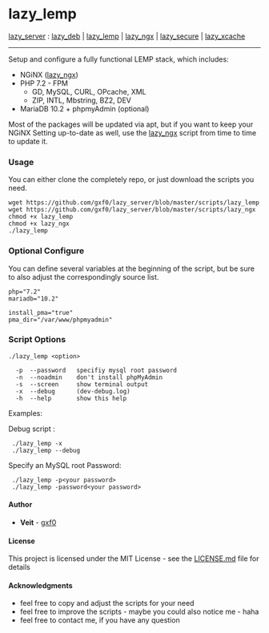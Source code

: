 # lazy_lemp
[lazy_server](https://github.com/gxf0/lazy_server/tree/master/README.md) :
 [lazy_deb](https://github.com/gxf0/lazy_server/tree/master/docs/deb.md) |
 [lazy_lemp](https://github.com/gxf0/lazy_server/tree/master/docs/lemp.md) |
 [lazy_ngx](https://github.com/gxf0/lazy_server/tree/master/docs/ngx.md) |
 [lazy_secure](https://github.com/gxf0/lazy_server/tree/master/docs/secure.md) |
 [lazy_xcache](https://github.com/gxf0/lazy_server/tree/master/docs/xcache.md)
 * * *
Setup and configure a fully functional LEMP stack, which includes:

* NGiNX ([lazy_ngx](https://github.com/gxf0/lazy_server/tree/master/docs/ngx.md))
* PHP 7.2 - FPM
  - GD, MySQL, CURL, OPcache, XML
  - ZIP, INTL, Mbstring, BZ2, DEV
* MariaDB 10.2 + phpmyAdmin (optional)

Most of the packages will be updated via apt, but if you want to keep your NGiNX Setting up-to-date as well,
use the [lazy_ngx](https://github.com/gxf0/lazy_server/tree/master/docs/ngx.md) script from time to time to update it.

### Usage

You can either clone the completely repo, or just download the scripts you need.

```
wget https://github.com/gxf0/lazy_server/blob/master/scripts/lazy_lemp
wget https://github.com/gxf0/lazy_server/blob/master/scripts/lazy_ngx
chmod +x lazy_lemp
chmod +x lazy_ngx
./lazy_lemp
```

### Optional Configure

You can define several variables at the beginning of the script, but be sure
to also adjust the correspondingly source list.

```
php="7.2"
mariadb="10.2"

install_pma="true"
pma_dir="/var/www/phpmyadmin"
```

### Script Options

```
./lazy_lemp <option>

  -p  --password   specifiy mysql root password
  -n  --noadmin    don't install phpMyAdmin
  -s  --screen     show terminal output
  -x  --debug      (dev-debug.log)
  -h  --help       show this help
```

Examples:

Debug script :
```
 ./lazy_lemp -x
 ./lazy_lemp --debug
```

Specify an MySQL root Password:
```
 ./lazy_lemp -p<your password>
 ./lazy_lemp -password<your password>
```

#### Author

* **Veit** - [gxf0](https://github.com/gxf0)

#### License

This project is licensed under the MIT License - see the [LICENSE.md](LICENSE.md) file for details

#### Acknowledgments

* feel free to copy and adjust the scripts for your need
* feel free to improve the scripts - maybe you could also notice me - haha
* feel free to contact me, if you have any question
